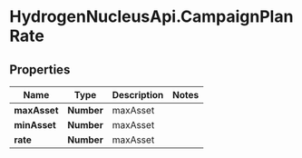 # HydrogenNucleusApi.CampaignPlanRate

## Properties
Name | Type | Description | Notes
------------ | ------------- | ------------- | -------------
**maxAsset** | **Number** | maxAsset | 
**minAsset** | **Number** | maxAsset | 
**rate** | **Number** | maxAsset | 



